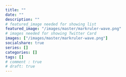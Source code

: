 ```yaml
---
title: ""
date: ""
description: ""
# featured_image needed for showing list
featured_image: "/images/master/markruler-wave.png"
# images needed for showing Twitter Card
images: ["/images/master/markruler-wave.png"]
socialshare: true
series: []
categories: []
tags: []
# comment : true
# draft: true
---
```

